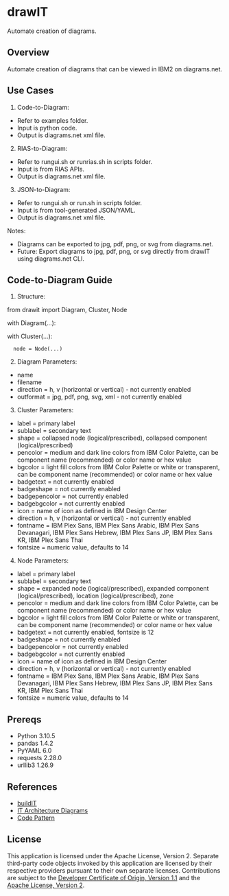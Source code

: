 # drawIT
Automate creation of diagrams.

## Overview

Automate creation of diagrams that can be viewed in IBM2 on diagrams.net.

## Use Cases

1. Code-to-Diagram: 
  - Refer to examples folder.
  - Input is python code.
  - Output is diagrams.net xml file.
2. RIAS-to-Diagram:
  - Refer to rungui.sh or runrias.sh in scripts folder.
  - Input is from RIAS APIs.
  - Output is diagrams.net xml file.
3. JSON-to-Diagram:
  - Refer to rungui.sh or run.sh in scripts folder.
  - Input is from tool-generated JSON/YAML.
  - Output is diagrams.net xml file.

Notes:
  - Diagrams can be exported to jpg, pdf, png, or svg from diagrams.net.
  - Future: Export diagrams to jpg, pdf, png, or svg directly from drawIT using diagrams.net CLI.

## Code-to-Diagram Guide

1. Structure:

from drawit import Diagram, Cluster, Node

with Diagram(...):

   with Cluster(...):

      node = Node(...)

2. Diagram Parameters:

- name
- filename
- direction = h, v (horizontal or vertical) - not currently enabled
- outformat = jpg, pdf, png, svg, xml - not currently enabled

3. Cluster Parameters:

- label = primary label
- sublabel = secondary text
- shape = collapsed node (logical/prescribed), collapsed component (logical/prescribed)
- pencolor = medium and dark line colors from IBM Color Palette, can be component name (recommended) or color name or hex value
- bgcolor = light fill colors from IBM Color Palette or white or transparent, can be component name (recommended) or color name or hex value
- badgetext = not currently enabled
- badgeshape = not currently enabled
- badgepencolor = not currently enabled 
- badgebgcolor = not currently enabled
- icon = name of icon as defined in IBM Design Center
- direction = h, v (horizontal or vertical) - not currently enabled
- fontname = IBM Plex Sans, IBM Plex Sans Arabic, IBM Plex Sans Devanagari, IBM Plex Sans Hebrew, IBM Plex Sans JP, IBM Plex Sans KR, IBM Plex Sans Thai
- fontsize = numeric value, defaults to 14

4. Node Parameters:

- label = primary label
- sublabel = secondary text
- shape = expanded node (logical/prescribed), expanded component (logical/prescribed), location (logical/prescribed), zone
- pencolor = medium and dark line colors from IBM Color Palette, can be component name (recommended) or color name or hex value
- bgcolor = light fill colors from IBM Color Palette or white or transparent, can be component name (recommended) or color name or hex value
- badgetext = not currently enabled, fontsize is 12
- badgeshape = not currently enabled
- badgepencolor = not currently enabled 
- badgebgcolor = not currently enabled
- icon = name of icon as defined in IBM Design Center
- direction = h, v (horizontal or vertical) - not currently enabled
- fontname = IBM Plex Sans, IBM Plex Sans Arabic, IBM Plex Sans Devanagari, IBM Plex Sans Hebrew, IBM Plex Sans JP, IBM Plex Sans KR, IBM Plex Sans Thai
- fontsize = numeric value, defaults to 14

## Prereqs

  - Python 3.10.5
  - pandas 1.4.2
  - PyYAML 6.0
  - requests 2.28.0
  - urllib3 1.26.9

## References

- [buildIT](https://github.com/IBM/buildit)
- [IT Architecture Diagrams](https://github.com/IBM/it-architecture-diagrams)
- [Code Pattern](https://github.com/IBM/codepattern-multitier-vpc)

## License

This application is licensed under the Apache License, Version 2.  Separate third-party code objects invoked by this application are licensed by their respective providers pursuant to their own separate licenses.  Contributions are subject to the [Developer Certificate of Origin, Version 1.1](https://developercertificate.org/) and the [Apache License, Version 2](https://www.apache.org/licenses/LICENSE-2.0.txt).

